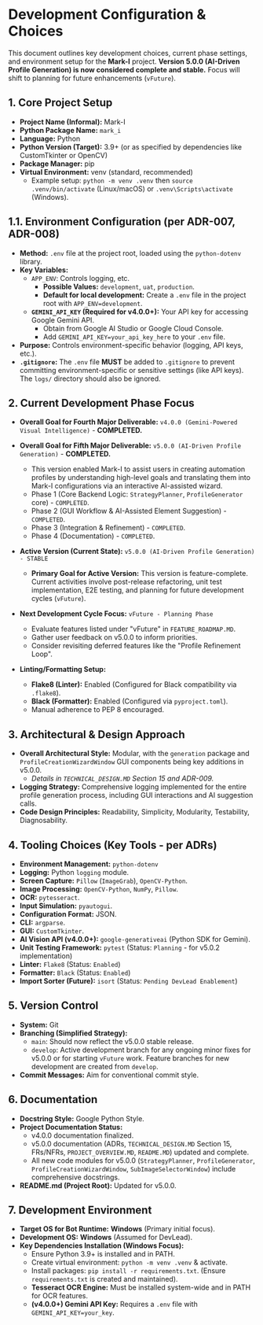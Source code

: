 # Development Configuration & Choices

This document outlines key development choices, current phase settings, and environment setup for the **Mark-I** project.
**Version 5.0.0 (AI-Driven Profile Generation) is now considered complete and stable.**
Focus will shift to planning for future enhancements (`vFuture`).

## 1. Core Project Setup

- **Project Name (Informal):** Mark-I
- **Python Package Name:** `mark_i`
- **Language:** Python
- **Python Version (Target):** 3.9+ (or as specified by dependencies like CustomTkinter or OpenCV)
- **Package Manager:** pip
- **Virtual Environment:** venv (standard, recommended)
  - Example setup: `python -m venv .venv` then `source .venv/bin/activate` (Linux/macOS) or `.venv\Scripts\activate` (Windows).

## 1.1. Environment Configuration (per ADR-007, ADR-008)

- **Method:** `.env` file at the project root, loaded using the `python-dotenv` library.
- **Key Variables:**
  - `APP_ENV`: Controls logging, etc.
    - **Possible Values:** `development`, `uat`, `production`.
    - **Default for local development:** Create a `.env` file in the project root with `APP_ENV=development`.
  - **`GEMINI_API_KEY` (Required for v4.0.0+):** Your API key for accessing Google Gemini API.
    - Obtain from Google AI Studio or Google Cloud Console.
    - Add `GEMINI_API_KEY=your_api_key_here` to your `.env` file.
- **Purpose:** Controls environment-specific behavior (logging, API keys, etc.).
- **`.gitignore`:** The `.env` file **MUST** be added to `.gitignore` to prevent committing environment-specific or sensitive settings (like API keys). The `logs/` directory should also be ignored.

## 2. Current Development Phase Focus

- **Overall Goal for Fourth Major Deliverable:** `v4.0.0 (Gemini-Powered Visual Intelligence)` - **COMPLETED.**
- **Overall Goal for Fifth Major Deliverable:** `v5.0.0 (AI-Driven Profile Generation)` - **COMPLETED.**
  - This version enabled Mark-I to assist users in creating automation profiles by understanding high-level goals and translating them into Mark-I configurations via an interactive AI-assisted wizard.
  - Phase 1 (Core Backend Logic: `StrategyPlanner`, `ProfileGenerator` core) - `COMPLETED`.
  - Phase 2 (GUI Workflow & AI-Assisted Element Suggestion) - `COMPLETED`.
  - Phase 3 (Integration & Refinement) - `COMPLETED`.
  - Phase 4 (Documentation) - `COMPLETED`.

- **Active Version (Current State):** `v5.0.0 (AI-Driven Profile Generation) - STABLE`
  - **Primary Goal for Active Version:** This version is feature-complete. Current activities involve post-release refactoring, unit test implementation, E2E testing, and planning for future development cycles (`vFuture`).
- **Next Development Cycle Focus:** `vFuture - Planning Phase`
  - Evaluate features listed under "vFuture" in `FEATURE_ROADMAP.MD`.
  - Gather user feedback on v5.0.0 to inform priorities.
  - Consider revisiting deferred features like the "Profile Refinement Loop".
- **Linting/Formatting Setup:**
  - **Flake8 (Linter):** Enabled (Configured for Black compatibility via `.flake8`).
  - **Black (Formatter):** Enabled (Configured via `pyproject.toml`).
  - Manual adherence to PEP 8 encouraged.

## 3. Architectural & Design Approach

- **Overall Architectural Style:** Modular, with the `generation` package and `ProfileCreationWizardWindow` GUI components being key additions in v5.0.0.
  - _Details in `TECHNICAL_DESIGN.MD` Section 15 and ADR-009._
- **Logging Strategy:** Comprehensive logging implemented for the entire profile generation process, including GUI interactions and AI suggestion calls.
- **Code Design Principles:** Readability, Simplicity, Modularity, Testability, Diagnosability.

## 4. Tooling Choices (Key Tools - per ADRs)

- **Environment Management:** `python-dotenv`
- **Logging:** Python `logging` module.
- **Screen Capture:** `Pillow` (`ImageGrab`), `OpenCV-Python`.
- **Image Processing:** `OpenCV-Python`, `NumPy`, `Pillow`.
- **OCR:** `pytesseract`.
- **Input Simulation:** `pyautogui`.
- **Configuration Format:** JSON.
- **CLI:** `argparse`.
- **GUI:** `CustomTkinter`.
- **AI Vision API (v4.0.0+):** `google-generativeai` (Python SDK for Gemini).
- **Unit Testing Framework:** `pytest` (Status: `Planning` - for v5.0.2 implementation)
- **Linter:** `Flake8` (Status: `Enabled`)
- **Formatter:** `Black` (Status: `Enabled`)
- **Import Sorter (Future):** `isort` (Status: `Pending DevLead Enablement`)

## 5. Version Control

- **System:** Git
- **Branching (Simplified Strategy):**
  - `main`: Should now reflect the v5.0.0 stable release.
  - `develop`: Active development branch for any ongoing minor fixes for v5.0.0 or for starting `vFuture` work. Feature branches for new development are created from `develop`.
- **Commit Messages:** Aim for conventional commit style.

## 6. Documentation

- **Docstring Style:** Google Python Style.
- **Project Documentation Status:**
  - v4.0.0 documentation finalized.
  - v5.0.0 documentation (ADRs, `TECHNICAL_DESIGN.MD` Section 15, FRs/NFRs, `PROJECT_OVERVIEW.MD`, `README.MD`) updated and complete.
  - All new code modules for v5.0.0 (`StrategyPlanner`, `ProfileGenerator`, `ProfileCreationWizardWindow`, `SubImageSelectorWindow`) include comprehensive docstrings.
- **README.md (Project Root):** Updated for v5.0.0.

## 7. Development Environment

- **Target OS for Bot Runtime:** **Windows** (Primary initial focus).
- **Development OS:** **Windows** (Assumed for DevLead).
- **Key Dependencies Installation (Windows Focus):**
  - Ensure Python 3.9+ is installed and in PATH.
  - Create virtual environment: `python -m venv .venv` & activate.
  - Install packages: `pip install -r requirements.txt`. (Ensure `requirements.txt` is created and maintained).
  - **Tesseract OCR Engine:** Must be installed system-wide and in PATH for OCR features.
  - **(v4.0.0+) Gemini API Key:** Requires a `.env` file with `GEMINI_API_KEY=your_key`.